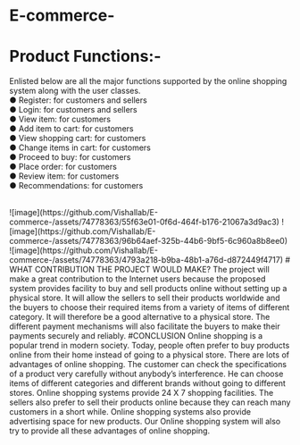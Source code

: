 # E-commerce-
# Product Functions:- 
Enlisted below are all the major functions supported by the online shopping system along 
with the user classes. <br>
● Register: for customers and sellers  <br>
● Login: for customers and sellers  <br>
● View item: for customers  <br>
● Add item to cart: for customers  <br>
● View shopping cart: for customers  <br>
● Change items in cart: for customers  <br>
● Proceed to buy: for customers  <br>
● Place order: for customers  <br>
● Review item: for customers  <br>
● Recommendations: for customers  <br>

<br>
![image](https://github.com/Vishallab/E-commerce-/assets/74778363/55f63e01-0f6d-464f-b176-21067a3d9ac3)
![image](https://github.com/Vishallab/E-commerce-/assets/74778363/96b64aef-325b-44b6-9bf5-6c960a8b8ee0)
![image](https://github.com/Vishallab/E-commerce-/assets/74778363/4793a218-b9ba-48b1-a76d-d872449f4717)
# WHAT CONTRIBUTION THE PROJECT WOULD MAKE? 
The project will make a great contribution to the Internet users because the proposed system provides 
facility to buy and sell products online without setting up a physical store. It will allow the sellers to 
sell their products worldwide and the buyers to choose their required items from a variety of items of 
different category. It will therefore be a good alternative to a physical store. The different payment 
mechanisms will also facilitate the buyers to make their payments securely and reliably. 
#CONCLUSION 
Online shopping is a popular trend in modern society. Today, people often prefer to buy products 
online from their home instead of going to a physical store. There are lots of advantages of online 
shopping. The customer can check the specifications of a product very carefully without anybody’s 
interference. He can choose items of different categories and different brands without going to 
different stores. Online shopping systems provide 24 X 7 shopping facilities. The sellers also prefer 
to sell their products online because they can reach many customers in a short while. Online shopping 
systems also provide advertising space for new products. Our Online shopping system will also try to 
provide all these advantages of online shopping. 
